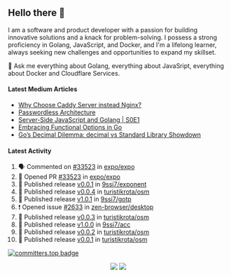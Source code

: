 ## Hello there 👋

I am a software and product developer with a passion for building innovative solutions and a knack for problem-solving. I possess a strong proficiency in Golang, JavaScript, and Docker, and I'm a lifelong learner, always seeking new challenges and opportunities to expand my skillset.

💬 Ask me everything about Golang, everything about JavaSript, everything about Docker and Cloudflare Services.

#### Latest Medium Articles

<!-- ARTICLES:START -->
- [Why Choose Caddy Server instead Nginx?](https://9ssi7.medium.com/why-choose-caddy-server-over-nginx-e49b01c631a1?source=rss-ced864c5b828------2)
- [Passwordless Architecture](https://9ssi7.medium.com/passwordless-architecture-18d03e4dcb6a?source=rss-ced864c5b828------2)
- [Server-Side JavaScript and Golang | S0E1](https://9ssi7.medium.com/server-side-javascript-and-golang-s0e1-86d36ed6b758?source=rss-ced864c5b828------2)
- [Embracing Functional Options in Go](https://9ssi7.medium.com/embracing-functional-options-in-go-05e00381f23e?source=rss-ced864c5b828------2)
- [Go’s Decimal Dilemma: decimal vs Standard Library Showdown](https://9ssi7.medium.com/gos-decimal-dilemma-decimal-vs-standard-library-showdown-465f30ebab79?source=rss-ced864c5b828------2)
<!-- ARTICLES:END -->

#### Latest Activity

<!--START_SECTION:activity-->
1. 🗣 Commented on [#33523](https://github.com/expo/expo/pull/33523#issuecomment-2561876634) in [expo/expo](https://github.com/expo/expo)
2. 💪 Opened PR [#33523](https://github.com/expo/expo/pull/33523) in [expo/expo](https://github.com/expo/expo)
3. 🚀 Published release [v0.0.1](https://github.com/9ssi7/exponent/releases/tag/v0.0.1) in [9ssi7/exponent](https://github.com/9ssi7/exponent)
4. 🚀 Published release [v0.0.4](https://github.com/turistikrota/osm/releases/tag/v0.0.4) in [turistikrota/osm](https://github.com/turistikrota/osm)
5. 🚀 Published release [v1.0.1](https://github.com/9ssi7/gotp/releases/tag/v1.0.1) in [9ssi7/gotp](https://github.com/9ssi7/gotp)
6. ❗ Opened issue [#2633](https://github.com/zen-browser/desktop/issues/2633) in [zen-browser/desktop](https://github.com/zen-browser/desktop)
7. 🚀 Published release [v0.0.3](https://github.com/turistikrota/osm/releases/tag/v0.0.3) in [turistikrota/osm](https://github.com/turistikrota/osm)
8. 🚀 Published release [v1.0.0](https://github.com/9ssi7/acc/releases/tag/v1.0.0) in [9ssi7/acc](https://github.com/9ssi7/acc)
9. 🚀 Published release [v0.0.2](https://github.com/turistikrota/osm/releases/tag/v0.0.2) in [turistikrota/osm](https://github.com/turistikrota/osm)
10. 🚀 Published release [v0.0.1](https://github.com/turistikrota/osm/releases/tag/v0.0.1) in [turistikrota/osm](https://github.com/turistikrota/osm)
<!--END_SECTION:activity-->

[![committers.top badge](https://user-badge.committers.top/turkey_private/9ssi7.svg)](https://user-badge.committers.top/turkey_private/9ssi7)

<p align="center">
  <picture>
  <source
    srcset="https://github-readme-stats.vercel.app/api?username=9ssi7&show_icons=true&theme=dark&hide_border=true&border_radius=10"
    media="(prefers-color-scheme: dark)"
  />
  <source
    srcset="https://github-readme-stats.vercel.app/api?username=9ssi7&show_icons=true&hide_border=true&border_radius=10"
    media="(prefers-color-scheme: light), (prefers-color-scheme: no-preference)"
  />
  <img src="https://github-readme-stats.vercel.app/api?username=9ssi7&show_icons=true&hide_border=true&border_radius=10" />
</picture>

<picture>
  <source
    srcset="https://github-readme-streak-stats.herokuapp.com?user=9ssi7&theme=dark&hide_border=true&border_radius=10"
    media="(prefers-color-scheme: dark)"
  />
  <source
    srcset="https://github-readme-streak-stats.herokuapp.com?user=9ssi7&hide_border=true&border_radius=10"
    media="(prefers-color-scheme: light), (prefers-color-scheme: no-preference)"
  />
  <img src="https://github-readme-streak-stats.herokuapp.com?user=9ssi7&hide_border=true&border_radius=10" />
</picture>
</p>
